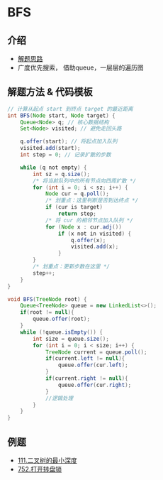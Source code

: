 # BFS

## 介绍

* [解题思路](https://labuladong.gitbook.io/algo/di-ling-zhang-bi-du-xi-lie/bfs-kuang-jia)
* 广度优先搜索， 借助queue，一层层的遍历图

## 解题方法 & 代码模板

```java
// 计算从起点 start 到终点 target 的最近距离
int BFS(Node start, Node target) {
    Queue<Node> q; // 核心数据结构
    Set<Node> visited; // 避免走回头路

    q.offer(start); // 将起点加入队列
    visited.add(start);
    int step = 0; // 记录扩散的步数

    while (q not empty) {
        int sz = q.size();
        /* 将当前队列中的所有节点向四周扩散 */
        for (int i = 0; i < sz; i++) {
            Node cur = q.poll();
            /* 划重点：这里判断是否到达终点 */
            if (cur is target)
                return step;
            /* 将 cur 的相邻节点加入队列 */
            for (Node x : cur.adj())
                if (x not in visited) {
                    q.offer(x);
                    visited.add(x);
                }
        }
        /* 划重点：更新步数在这里 */
        step++;
    }
}

void BFS(TreeNode root) {
    Queue<TreeNode> queue = new LinkedList<>();
    if(root != null){
        queue.offer(root);
    }
    while (!queue.isEmpty()) {
        int size = queue.size();
        for (int i = 0; i < size; i++) {
            TreeNode current = queue.poll();
            if(current.left != null){
                queue.offer(cur.left);
            }
            if(current.right != null){
                queue.offer(cur.right);
            }
            //逻辑处理
        }
    }
}
```

## 例题

* [111.二叉树的最小深度](https://leetcode-cn.com/problems/find-first-and-last-position-of-element-in-sorted-array/)
* [752.打开转盘锁](https://leetcode-cn.com/problems/open-the-lock/)
